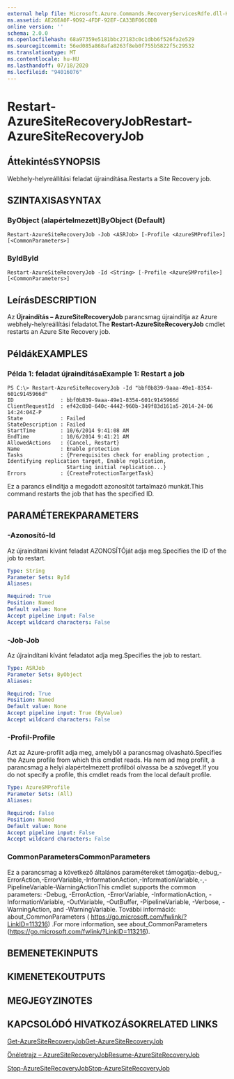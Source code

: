 ```yaml
---
external help file: Microsoft.Azure.Commands.RecoveryServicesRdfe.dll-Help.xml
ms.assetid: AE26EA0F-9D92-4FDF-92EF-CA33BF06C0DB
online version: ''
schema: 2.0.0
ms.openlocfilehash: 68a97359e5181bbc27183c0c1dbb6f526fa2e529
ms.sourcegitcommit: 56ed085a868afa8263f8eb0f755b5822f5c29532
ms.translationtype: MT
ms.contentlocale: hu-HU
ms.lasthandoff: 07/18/2020
ms.locfileid: "94016076"
---
```

# <span data-ttu-id="9b455-101">Restart-AzureSiteRecoveryJob</span><span class="sxs-lookup"><span data-stu-id="9b455-101">Restart-AzureSiteRecoveryJob</span></span>

## <span data-ttu-id="9b455-102">Áttekintés</span><span class="sxs-lookup"><span data-stu-id="9b455-102">SYNOPSIS</span></span>
<span data-ttu-id="9b455-103">Webhely-helyreállítási feladat újraindítása.</span><span class="sxs-lookup"><span data-stu-id="9b455-103">Restarts a Site Recovery job.</span></span>

## <span data-ttu-id="9b455-104">SZINTAXISA</span><span class="sxs-lookup"><span data-stu-id="9b455-104">SYNTAX</span></span>

### <span data-ttu-id="9b455-105">ByObject (alapértelmezett)</span><span class="sxs-lookup"><span data-stu-id="9b455-105">ByObject (Default)</span></span>
```
Restart-AzureSiteRecoveryJob -Job <ASRJob> [-Profile <AzureSMProfile>] [<CommonParameters>]
```

### <span data-ttu-id="9b455-106">ById</span><span class="sxs-lookup"><span data-stu-id="9b455-106">ById</span></span>
```
Restart-AzureSiteRecoveryJob -Id <String> [-Profile <AzureSMProfile>] [<CommonParameters>]
```

## <span data-ttu-id="9b455-107">Leírás</span><span class="sxs-lookup"><span data-stu-id="9b455-107">DESCRIPTION</span></span>
<span data-ttu-id="9b455-108">Az **Újraindítás – AzureSiteRecoveryJob** parancsmag újraindítja az Azure webhely-helyreállítási feladatot.</span><span class="sxs-lookup"><span data-stu-id="9b455-108">The **Restart-AzureSiteRecoveryJob** cmdlet restarts an Azure Site Recovery job.</span></span>

## <span data-ttu-id="9b455-109">Példák</span><span class="sxs-lookup"><span data-stu-id="9b455-109">EXAMPLES</span></span>

### <span data-ttu-id="9b455-110">Példa 1: feladat újraindítása</span><span class="sxs-lookup"><span data-stu-id="9b455-110">Example 1: Restart a job</span></span>
```
PS C:\> Restart-AzureSiteRecoveryJob -Id "bbf0b839-9aaa-49e1-8354-601c9145966d"
ID               : bbf0b839-9aaa-49e1-8354-601c9145966d
ClientRequestId  : ef42c8b0-640c-4442-960b-349f83d161a5-2014-24-06 14:24:04Z-P
State            : Failed
StateDescription : Failed
StartTime        : 10/6/2014 9:41:08 AM
EndTime          : 10/6/2014 9:41:21 AM
AllowedActions   : {Cancel, Restart}
Name             : Enable protection
Tasks            : {Prerequisites check for enabling protection , Identifying replication target, Enable replication, 
                   Starting initial replication...} 
Errors           : {CreateProtectionTargetTask}
```

<span data-ttu-id="9b455-111">Ez a parancs elindítja a megadott azonosítót tartalmazó munkát.</span><span class="sxs-lookup"><span data-stu-id="9b455-111">This command restarts the job that has the specified ID.</span></span>

## <span data-ttu-id="9b455-112">PARAMÉTEREK</span><span class="sxs-lookup"><span data-stu-id="9b455-112">PARAMETERS</span></span>

### <span data-ttu-id="9b455-113">-Azonosító</span><span class="sxs-lookup"><span data-stu-id="9b455-113">-Id</span></span>
<span data-ttu-id="9b455-114">Az újraindítani kívánt feladat AZONOSÍTÓját adja meg.</span><span class="sxs-lookup"><span data-stu-id="9b455-114">Specifies the ID of the job to restart.</span></span>

```yaml
Type: String
Parameter Sets: ById
Aliases: 

Required: True
Position: Named
Default value: None
Accept pipeline input: False
Accept wildcard characters: False
```

### <span data-ttu-id="9b455-115">-Job</span><span class="sxs-lookup"><span data-stu-id="9b455-115">-Job</span></span>
<span data-ttu-id="9b455-116">Az újraindítani kívánt feladatot adja meg.</span><span class="sxs-lookup"><span data-stu-id="9b455-116">Specifies the job to restart.</span></span>

```yaml
Type: ASRJob
Parameter Sets: ByObject
Aliases: 

Required: True
Position: Named
Default value: None
Accept pipeline input: True (ByValue)
Accept wildcard characters: False
```

### <span data-ttu-id="9b455-117">-Profil</span><span class="sxs-lookup"><span data-stu-id="9b455-117">-Profile</span></span>
<span data-ttu-id="9b455-118">Azt az Azure-profilt adja meg, amelyből a parancsmag olvasható.</span><span class="sxs-lookup"><span data-stu-id="9b455-118">Specifies the Azure profile from which this cmdlet reads.</span></span>
<span data-ttu-id="9b455-119">Ha nem ad meg profilt, a parancsmag a helyi alapértelmezett profilból olvassa be a szöveget.</span><span class="sxs-lookup"><span data-stu-id="9b455-119">If you do not specify a profile, this cmdlet reads from the local default profile.</span></span>

```yaml
Type: AzureSMProfile
Parameter Sets: (All)
Aliases: 

Required: False
Position: Named
Default value: None
Accept pipeline input: False
Accept wildcard characters: False
```

### <span data-ttu-id="9b455-120">CommonParameters</span><span class="sxs-lookup"><span data-stu-id="9b455-120">CommonParameters</span></span>
<span data-ttu-id="9b455-121">Ez a parancsmag a következő általános paramétereket támogatja:-debug,-ErrorAction,-ErrorVariable,-InformationAction,-InformationVariable,-,-PipelineVariable-WarningAction</span><span class="sxs-lookup"><span data-stu-id="9b455-121">This cmdlet supports the common parameters: -Debug, -ErrorAction, -ErrorVariable, -InformationAction, -InformationVariable, -OutVariable, -OutBuffer, -PipelineVariable, -Verbose, -WarningAction, and -WarningVariable.</span></span> <span data-ttu-id="9b455-122">További információ: about_CommonParameters ( https://go.microsoft.com/fwlink/?LinkID=113216) .</span><span class="sxs-lookup"><span data-stu-id="9b455-122">For more information, see about_CommonParameters (https://go.microsoft.com/fwlink/?LinkID=113216).</span></span>

## <span data-ttu-id="9b455-123">BEMENETEK</span><span class="sxs-lookup"><span data-stu-id="9b455-123">INPUTS</span></span>

## <span data-ttu-id="9b455-124">KIMENETEK</span><span class="sxs-lookup"><span data-stu-id="9b455-124">OUTPUTS</span></span>

## <span data-ttu-id="9b455-125">MEGJEGYZI</span><span class="sxs-lookup"><span data-stu-id="9b455-125">NOTES</span></span>

## <span data-ttu-id="9b455-126">KAPCSOLÓDÓ HIVATKOZÁSOK</span><span class="sxs-lookup"><span data-stu-id="9b455-126">RELATED LINKS</span></span>

[<span data-ttu-id="9b455-127">Get-AzureSiteRecoveryJob</span><span class="sxs-lookup"><span data-stu-id="9b455-127">Get-AzureSiteRecoveryJob</span></span>](./Get-AzureSiteRecoveryJob.md)

[<span data-ttu-id="9b455-128">Önéletrajz – AzureSiteRecoveryJob</span><span class="sxs-lookup"><span data-stu-id="9b455-128">Resume-AzureSiteRecoveryJob</span></span>](./Resume-AzureSiteRecoveryJob.md)

[<span data-ttu-id="9b455-129">Stop-AzureSiteRecoveryJob</span><span class="sxs-lookup"><span data-stu-id="9b455-129">Stop-AzureSiteRecoveryJob</span></span>](./Stop-AzureSiteRecoveryJob.md)


